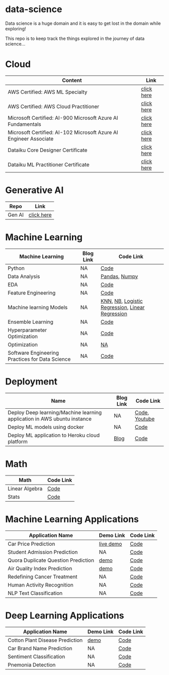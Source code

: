 # data-science
Data science is a huge domain and it is easy to get lost in the domain while exploring!

This repo is to keep track the things explored in the journey of data science...

# Cloud

| Content                  | Link                                                                          |
|--------------------------------------------------------------------------------|-----------------------------------------------------------------------------------| 
| AWS Certified: AWS ML Specialty                                          |  [click here](https://github.com/Akshaykumarcp/Cloud/blob/main/AWS/MLS-C01%20Machine%20Learning%20Specialty/AWS%20Certified%20Machine%20Learning%20-%20Specialty%20certificate.pdf)   |
| AWS Certified: AWS Cloud Practitioner                                          |  [click here](https://github.com/Akshaykumarcp/Cloud/blob/main/AWS/cloud%20practitioner/AWS%20Certified%20Cloud%20Practitioner%20certificate.pdf)   |
| Microsoft Certified: AI-900 Microsoft Azure AI Fundamentals                                           | [click here](https://github.com/Akshaykumarcp/Cloud/blob/main/microsoft/ai-900/Certifications%20-%20akshaykumarcp-1501%20_%20Microsoft%20Docs.pdf)   
| Microsoft Certified: AI-102 Microsoft Azure AI Engineer Associate                                           | [click here](https://github.com/Akshaykumarcp/Cloud/blob/main/microsoft/ai-102/Certifications%20-%20akshaykumarcp-1501%20_%20Microsoft%20Docs%20AI%20Engineer%20Associate.pdf)   |
| Dataiku Core Designer Certificate                                          | [click here](https://github.com/Akshaykumarcp/akshaykumarcp.github.io/blob/master/doc/certificate-q7qz85ytn6ib-1657973356%20CD.pdf)   |
| Dataiku ML Practitioner Certificate                                       | [click here](https://github.com/Akshaykumarcp/akshaykumarcp.github.io/blob/master/doc/certificate-jgebrsy3i94c-1658144101%20MLP.pdf)   |

# Generative AI

| Repo                                                                 |  Link                                                                          |
|--------------------------------------------------------------------------------|----------------------------------------------------------------------------------|
| Gen AI                                          | [click here](https://github.com/Akshaykumarcp/GenerativeAI)   |

# Machine Learning 

| Machine Learning                                                                 | Blog Link                                                                                                               | Code Link                                                                          |
|--------------------------------------------------------------------------------|------------------------------------------------------------------------------------------------------------------------|-----------------------------------------------------------------------------------|
| Python                             | NA              | [Code](https://github.com/Akshaykumarcp/FUN-with_PYTHON) |
| Data Analysis                                             | NA                                | [Pandas](https://github.com/Akshaykumarcp/FUN-with-PANDAS), [Numpy](https://github.com/Akshaykumarcp/FUN-with-NUMPY)      |
| EDA          | NA            | [Code](https://github.com/Akshaykumarcp/FUN-with-EDA)              |
| Feature Engineering                              | NA                   | [Code](https://github.com/Akshaykumarcp/ML-Feature-Engineering)          |
| Machine learning Models | NA | [KNN](https://github.com/Akshaykumarcp/ML-Model-KNN), [NB](https://github.com/Akshaykumarcp/ML-Model-Naive-Bayes), [Logistic Regression](https://github.com/Akshaykumarcp/ML-Model-Logistic-Regression), [Linear Regression](https://github.com/Akshaykumarcp/ML-Model-Linear-Regression)        |
| Ensemble Learning              | NA  | [Code](https://github.com/Akshaykumarcp/ML-ensemble-learning)       |
| Hyperparameter Optimization                             | NA              | [Code](https://github.com/Akshaykumarcp/ML-hyperparameter-optimization) |
| Optimization                             | NA             | [NA]() |
| Software Engineering Practices for Data Science                             | NA              | [Code](https://github.com/Akshaykumarcp/software-engineering-practices-for-data-science) |

# Deployment

| Name                                                                | Blog Link                                                                                                               | Code Link                                                                          |
|--------------------------------------------------------------------------------|------------------------------------------------------------------------------------------------------------------------|-----------------------------------------------------------------------------------|
| Deploy Deep learning/Machine learning application in AWS ubuntu instance                             | NA              | [Code](), [Youtube](https://www.youtube.com/playlist?list=PLfvd7nl065j0MOcSN0AAoq9yHz1Q3Xpf2) |
| Deploy ML models using docker                             | NA              | [Code](https://github.com/Akshaykumarcp/flask-docker-apache-WSGI) |
| Deploy ML application to Heroku cloud platform                            | [Blog](https://medium.com/@akshai.148/deploy-ml-application-in-heroku-6c81b8ccb058)              | [Code](https://github.com/Akshaykumarcp/CarPricePrediction) |


# Math

| Math                  | Code Link                                                                          |
|--------------------------------------------------------------------------------|-----------------------------------------------------------------------------------|
| Linear Algebra                                            |  [Code](https://github.com/Akshaykumarcp/linear_algebra)   |
| Stats                                           | [Code](https://github.com/Akshaykumarcp/statistics)   |

# Machine Learning Applications

| Application Name                                                                  | Demo Link                                                                                                              | Code Link                                                                          |
|--------------------------------------------------------------------------------|------------------------------------------------------------------------------------------------------------------------|-----------------------------------------------------------------------------------|
|  Car Price Prediction                                           | [live demo](https://car-price-predictions12.herokuapp.com/)                                | [Code](https://github.com/Akshaykumarcp/CarPricePrediction)   |
|  Student Admission Prediction                                         | NA                                | [Code](https://github.com/Akshaykumarcp/student-admission-prediction)   |
|  Quora Duplicate Question Prediction                                      | [demo](https://youtu.be/H91AFzkzaX4)                                | [Code](https://github.com/Akshaykumarcp/quora-duplicate-question-prediction)   |
|  Air Quality Index Prediction                                          | [demo](https://air-quality-index-prediction.herokuapp.com/)                                | [Code](https://github.com/Akshaykumarcp/Air-Quality-Index-Prediction-Deployment)   |
|  Redefining Cancer Treatment                                           | NA                                | [Code](https://github.com/Akshaykumarcp/ML-Redefining-Cancer-Treatment)   |
|  Human Activity Recognition                                           | NA                                | [Code](https://github.com/Akshaykumarcp/Human-Activity-Recognition-ML-DL)   |
|  NLP Text Classification                                           | NA                                | [Code](https://github.com/Akshaykumarcp/NLP-ML-text-classification)   |


# Deep Learning Applications

| Application Name                                                                 | Demo Link                                                                                                               | Code Link                                                                          |
|--------------------------------------------------------------------------------|------------------------------------------------------------------------------------------------------------------------|-----------------------------------------------------------------------------------|
| Cotton Plant Disease Prediction                                           | [demo](https://youtu.be/p8kCMDpUi3Y)                                | [Code](https://github.com/Akshaykumarcp/cotton-plant-disease-prediction)   |
| Car Brand Name Prediction                                           | NA                                | [Code](https://github.com/Akshaykumarcp/Car_brand_name_prediction)   |
| Sentiment Classification                                          | NA                                | [Code](https://github.com/Akshaykumarcp/IMDB-sentiment-classification)   |
| Pnemonia Detection                                         | NA                                | [Code](https://github.com/Akshaykumarcp/Pnemonia-Detection-Deployment)   |





